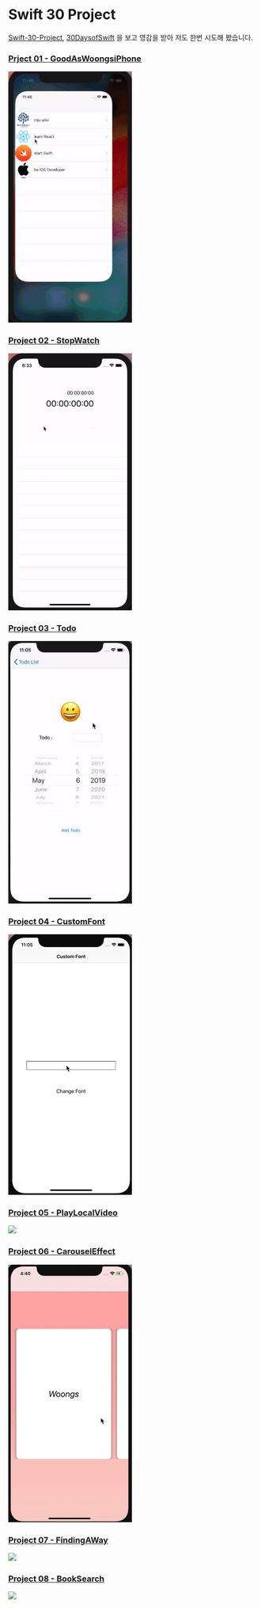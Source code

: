 # Swift 30 Project

[Swift-30-Project](https://github.com/soapyigu/Swift-30-Projects), [30DaysofSwift](https://github.com/allenwong/30DaysofSwift) 을 보고 영감을 받아 저도 한번 시도해 봤습니다.  


### [Prject 01 - GoodAsWoongsiPhone](Project%2001%20-%20GoodAsWoongsiPhone)
<img src="Project%2001%20-%20GoodAsWoongsiPhone/GoodAsWoongsiPhone.gif" width="250" />


### [Project 02 - StopWatch](Project%2002%20-%20StopWatch)
<img src="Project%2002%20-%20StopWatch/StopWatch.gif" width="250" />


### [Project 03 - Todo](Project%2003%20-%20Todo)
<img src="Project%2003%20-%20Todo/Todo.gif" width="250" />

### [Project 04 - CustomFont](Project%2004%20-%20CustomFont)
<img src="Project%2004%20-%20CustomFont/CustomFont.gif" width="250" />

### [Project 05 - PlayLocalVideo](Project%2005%20-%20PlayLocalVideo)
<img src="Project%2005%20-%20PlayLocalVideo/PlayLocalVideo.gif" width="250" />

### [Project 06 - CarouselEffect](Project%2006%20-%20CarouselEffect)
<img src="Project%2006%20-%20CarouselEffect/CarouselEffect.gif" width="250" />

### [Project 07 -  FindingAWay](Project%2007%20-%FindingAWay)
<img src="Project%2007%20-%20FindingAWay/FindingAWay.gif" width="250" />

### [Project 08 - BookSearch](Project%2008%20-%BookSearch)
<img src="Project%2008%20-%20BookSearch/BookSearch.gif" width="250" />
